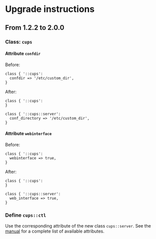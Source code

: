 # Upgrade instructions

## From 1.2.2 to 2.0.0

### Class: `cups`

#### Attribute `confdir`

Before:

```Puppet
class { '::cups':
  confdir => '/etc/custom_dir',
}
```

After:

```Puppet
class { '::cups':
}

class { '::cups::server':
  conf_directory => '/etc/custom_dir',
}
```

#### Attribute `webinterface`

Before:

```Puppet
class { '::cups':
  webinterface => true,
}
```

After:

```Puppet
class { '::cups':
}

class { '::cups::server':
  web_interface => true,
}
```

### Define `cups::ctl`

Use the corresponding attribute of the new class `cups::server`.
See the [manual](README.md#class-cupsserver) for a complete list of available attributes.

